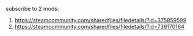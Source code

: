 subscribe to 2 mods:
1. https://steamcommunity.com/sharedfiles/filedetails/?id=375859599
2. https://steamcommunity.com/sharedfiles/filedetails/?id=739170164
